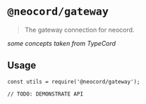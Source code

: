 # `@neocord/gateway`

> The gateway connection for neocord.

*some concepts taken from TypeCord*

## Usage

```
const utils = require('@neocord/gateway');

// TODO: DEMONSTRATE API
```
